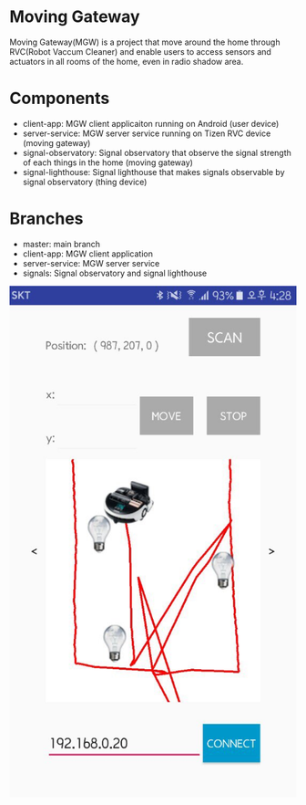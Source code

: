 # Moving Gateway
Moving Gateway(MGW) is a project that move around the home through RVC(Robot Vaccum Cleaner) and enable users to access sensors and actuators in all rooms of the home, even in radio shadow area.

# Components
* client-app: MGW client applicaiton running on Android (user device)
* server-service: MGW server service running on Tizen RVC device (moving gateway)
* signal-observatory: Signal observatory that observe the signal strength of each things in the home (moving gateway)
* signal-lighthouse: Signal lighthouse that makes signals observable by signal observatory (thing device)

# Branches
* master: main branch
* client-app: MGW client application
* server-service: MGW server service
* signals: Signal observatory and signal lighthouse

![Moving Gateway Client Application](rvc_app.jpeg)
